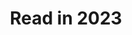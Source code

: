 ---
title: "Read in 2023"
description: "All the books I read in 2023"
url: "https://bookwyrm.social/list/3087/embed/a1f5e17f0e52482f90c44e30d5e9a3dd?sort_by=order&direction=descending"
height: 4105
---